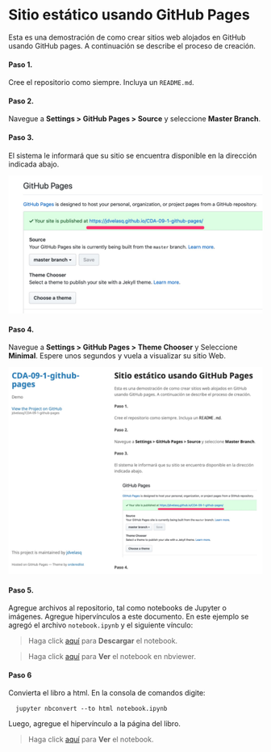# Sitio estático usando GitHub Pages


Esta es una demostración de como crear sitios web alojados en GitHub usando GitHub pages. A continuación se describe el proceso de creación. 

#### Paso 1.

Cree el repositorio como siempre. Incluya un `README.md`. 


#### Paso 2. 

Navegue a **Settings > GitHub Pages > Source** y seleccione  **Master Branch**.


#### Paso 3.

El sistema le informará que su sitio se encuentra disponible en la dirección indicada abajo.

![IMG1](img/sitio-1.jpg)


#### Paso 4.

Navegue a **Settings > GitHub Pages > Theme Chooser** y Seleccione **Minimal**. Espere unos segundos y vuela a visualizar su sitio Web.

![IMG"](img/sitio-2.jpg)


#### Paso 5.

Agregue archivos al repositorio, tal como notebooks de Jupyter o imágenes. Agregue hipervínculos a este documento. En este ejemplo se agregó el archivo `notebook.ipynb` y el siguiente vínculo:

> Haga click [aquí](notebook.ipynb) para **Descargar** el notebook.

> Haga click [aquí](http://nbviewer.jupyter.org/github/jdvelasq/CDA-09-1-github-pages/blob/master/notebook.ipynb) para **Ver** el notebook en nbviewer.

#### Paso 6

Convierta el libro a html. En la consola de comandos digite:

      jupyter nbconvert --to html notebook.ipynb
      
Luego, agregue el hipervínculo a la página del libro.

> Haga click [aquí](/notebook.html) para **Ver** el notebook.


